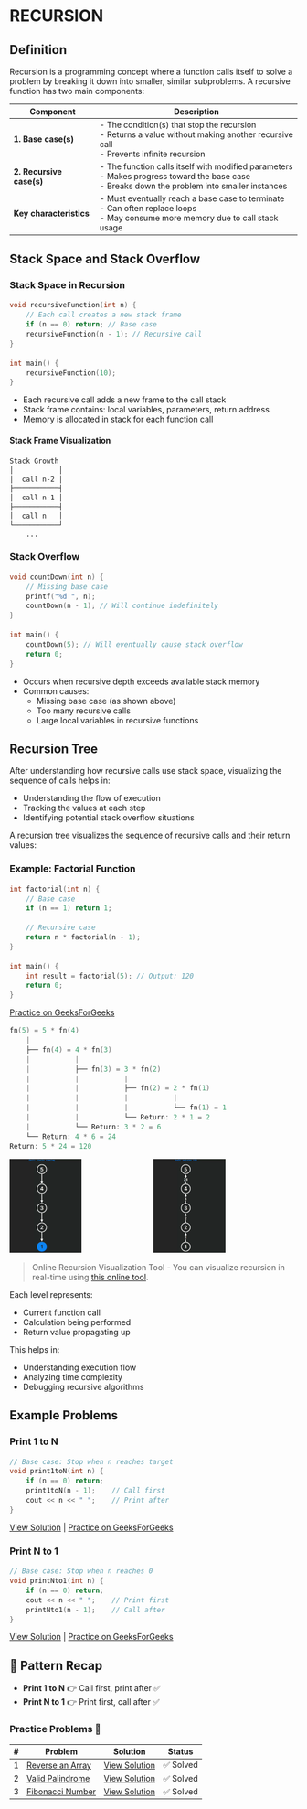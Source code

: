 # RECURSION

## Definition

Recursion is a programming concept where a function calls itself to solve a problem by breaking it down into smaller, similar subproblems. A recursive function has two main components:

| Component | Description |
|-----------|-------------|
| **1. Base case(s)** | - The condition(s) that stop the recursion<br>- Returns a value without making another recursive call<br>- Prevents infinite recursion |
| **2. Recursive case(s)** | - The function calls itself with modified parameters<br>- Makes progress toward the base case<br>- Breaks down the problem into smaller instances |
| **Key characteristics** | - Must eventually reach a base case to terminate<br>- Can often replace loops<br>- May consume more memory due to call stack usage |

## Stack Space and Stack Overflow

### Stack Space in Recursion
```cpp
void recursiveFunction(int n) {
    // Each call creates a new stack frame
    if (n == 0) return; // Base case
    recursiveFunction(n - 1); // Recursive call
}

int main() {
    recursiveFunction(10);
}
```
- Each recursive call adds a new frame to the call stack
- Stack frame contains: local variables, parameters, return address
- Memory is allocated in stack for each function call

#### Stack Frame Visualization
```
Stack Growth
│           │
│  call n-2 │
├───────────┤
│  call n-1 │
├───────────┤
│  call n   │
└───────────┘
    ...
```

### Stack Overflow
```cpp
void countDown(int n) {
    // Missing base case
    printf("%d ", n);
    countDown(n - 1); // Will continue indefinitely
}

int main() {
    countDown(5); // Will eventually cause stack overflow
    return 0;
}
```
- Occurs when recursive depth exceeds available stack memory
- Common causes:
  - Missing base case (as shown above)
  - Too many recursive calls
  - Large local variables in recursive functions


## Recursion Tree

After understanding how recursive calls use stack space, visualizing the sequence of calls helps in:
- Understanding the flow of execution
- Tracking the values at each step
- Identifying potential stack overflow situations

A recursion tree visualizes the sequence of recursive calls and their return values:
### Example: Factorial Function
```cpp
int factorial(int n) {
    // Base case
    if (n == 1) return 1;
    
    // Recursive case
    return n * factorial(n - 1);
}

int main() {
    int result = factorial(5); // Output: 120
    return 0;
}
```
[Practice on GeeksForGeeks](https://www.geeksforgeeks.org/problems/factorial5739/1)

```cpp
fn(5) = 5 * fn(4)
    |
    ├── fn(4) = 4 * fn(3)
    |           |
    |           ├── fn(3) = 3 * fn(2)
    |           |           |
    |           |           ├── fn(2) = 2 * fn(1)
    |           |           |           |
    |           |           |           └── fn(1) = 1
    |           |           └── Return: 2 * 1 = 2
    |           └── Return: 3 * 2 = 6
    └── Return: 4 * 6 = 24
Return: 5 * 24 = 120
```


<div style="display: flex; justify-content: space-between;">
<div>
<img src="imgs/recursion_tree_1.png" alt="Recursion Tree 1" width="50%"/>
</div>
<div>
<img src="imgs/recursion_tree_2.png" alt="Recursion Tree 2" width="50%"/>
</div>
</div>


> Online Recursion Visualization Tool
    - You can visualize recursion in real-time using [this online tool](https://recursion.vercel.app/).

Each level represents:
- Current function call
- Calculation being performed
- Return value propagating up

This helps in:
- Understanding execution flow
- Analyzing time complexity
- Debugging recursive algorithms



## Example Problems

### Print 1 to N
```cpp
// Base case: Stop when n reaches target
void print1toN(int n) {
    if (n == 0) return;
    print1toN(n - 1);    // Call first
    cout << n << " ";    // Print after
}
```
[View Solution](sol/1_TO_N.md) | [Practice on GeeksForGeeks](https://www.geeksforgeeks.org/problems/print-1-to-n-without-using-loops3621/1)

### Print N to 1
```cpp
// Base case: Stop when n reaches 0
void printNto1(int n) {
    if (n == 0) return;
    cout << n << " ";    // Print first
    printNto1(n - 1);    // Call after
}
```
[View Solution](sol/N_TO_1.md) | [Practice on GeeksForGeeks](https://www.geeksforgeeks.org/problems/print-n-to-1-without-loop/1)

## 🔁 Pattern Recap

* **Print 1 to N** 👉 Call first, print after ✅
* **Print N to 1** 👉 Print first, call after ✅


### Practice Problems 📝

| # | Problem | Solution | Status |
|---|---------|----------|--------|
| 1 | [Reverse an Array](https://practice.geeksforgeeks.org/problems/reverse-an-array/0) | [View Solution](sol/reverse_array.md) | ✅ Solved |
| 2 | [Valid Palindrome](https://leetcode.com/problems/valid-palindrome/) | [View Solution](https://leetcode.com/problems/valid-palindrome/solutions/6727233/recursive-palindrome-checker-ignore-non-alphanumerics-case-c/) | ✅ Solved |
| 3 | [Fibonacci Number](https://leetcode.com/problems/fibonacci-number/description/) | [View Solution](https://leetcode.com/problems/fibonacci-number/solutions/6727265/simple-recursive-fibonacci-learn-recursi-3qha/) | ✅ Solved |

